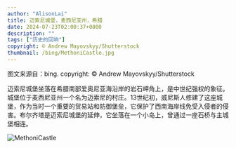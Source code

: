 ```yaml
---
author: "AlisonLai"
title: 迈索尼城堡，麦西尼亚州，希腊
date: 2024-07-23T02:00:37+0800
description: ""
tags: ["历史的回响"]
copyright: © Andrew Mayovskyy/Shutterstock
thumbnail: /bing/MethoniCastle.jpg
---
```

图文来源自：bing.  copyright: © Andrew Mayovskyy/Shutterstock

迈索尼城堡坐落在希腊南部爱奥尼亚海沿岸的岩石岬角上，是中世纪强权的象征。城堡位于麦西尼亚州一个名为迈索尼的村庄。13世纪初，威尼斯人修建了这座城堡，作为当时一个重要的贸易站和防御堡垒，它保护了西南海岸线免受入侵者的侵害。布尔齐塔是迈索尼城堡的延伸，它坐落在一个小岛上，曾通过一座石桥与主城堡相连。

![MethoniCastle](/bing/MethoniCastle.jpg)